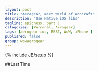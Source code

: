 ```yaml
---
layout: post
title: "Aerogear, meet World of Warcraft"
description: "Use Native iOS libs"
tagline: epicness, part 8
categories: [Personal, Aerogear]
tags: [aerogear-ios, REST, WoW, iPhone ]
published: false
group: wowaerogear
---
```

{% include JB/setup %}

##Last Time
